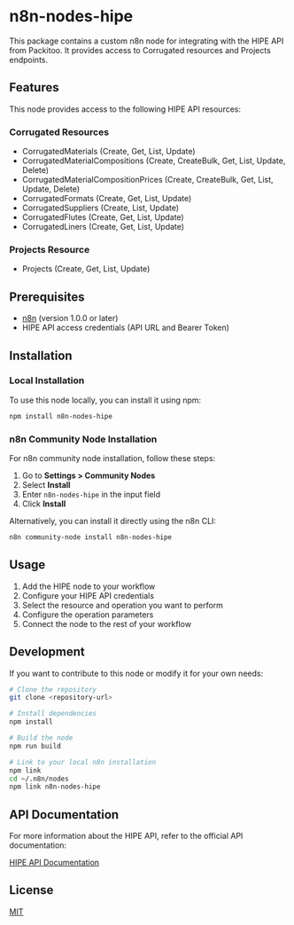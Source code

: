 # n8n-nodes-hipe

This package contains a custom n8n node for integrating with the HIPE API from Packitoo. It provides access to Corrugated resources and Projects endpoints.

## Features

This node provides access to the following HIPE API resources:

### Corrugated Resources
- CorrugatedMaterials (Create, Get, List, Update)
- CorrugatedMaterialCompositions (Create, CreateBulk, Get, List, Update, Delete)
- CorrugatedMaterialCompositionPrices (Create, CreateBulk, Get, List, Update, Delete)
- CorrugatedFormats (Create, Get, List, Update)
- CorrugatedSuppliers (Create, List, Update)
- CorrugatedFlutes (Create, Get, List, Update)
- CorrugatedLiners (Create, Get, List, Update)

### Projects Resource
- Projects (Create, Get, List, Update)

## Prerequisites

- [n8n](https://n8n.io/) (version 1.0.0 or later)
- HIPE API access credentials (API URL and Bearer Token)

## Installation

### Local Installation

To use this node locally, you can install it using npm:

```bash
npm install n8n-nodes-hipe
```

### n8n Community Node Installation

For n8n community node installation, follow these steps:

1. Go to **Settings > Community Nodes**
2. Select **Install**
3. Enter `n8n-nodes-hipe` in the input field
4. Click **Install**

Alternatively, you can install it directly using the n8n CLI:

```bash
n8n community-node install n8n-nodes-hipe
```

## Usage

1. Add the HIPE node to your workflow
2. Configure your HIPE API credentials
3. Select the resource and operation you want to perform
4. Configure the operation parameters
5. Connect the node to the rest of your workflow

## Development

If you want to contribute to this node or modify it for your own needs:

```bash
# Clone the repository
git clone <repository-url>

# Install dependencies
npm install

# Build the node
npm run build

# Link to your local n8n installation
npm link
cd ~/.n8n/nodes
npm link n8n-nodes-hipe
```

## API Documentation

For more information about the HIPE API, refer to the official API documentation:

[HIPE API Documentation](https://dev-hipe.packitoo.com/doc-json)

## License

[MIT](LICENSE.md)
